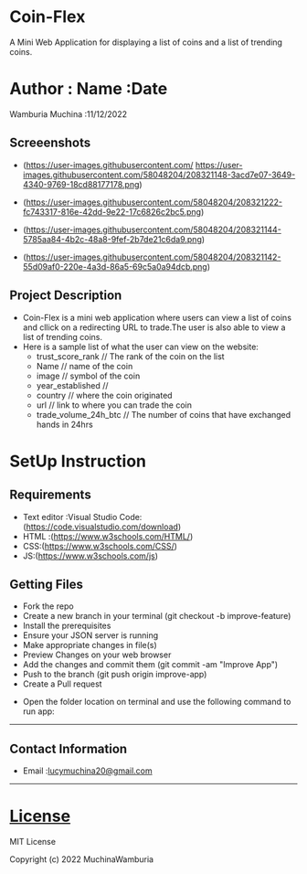 # Coin-Flex
A Mini Web Application for displaying a list of coins and a list of trending coins.
# Author : Name :Date
Wamburia Muchina :11/12/2022
## Screeenshots
- (https://user-images.githubusercontent.com/
https://user-images.githubusercontent.com/58048204/208321148-3acd7e07-3649-4340-9769-18cd88177178.png)

- (https://user-images.githubusercontent.com/58048204/208321222-fc743317-816e-42dd-9e22-17c6826c2bc5.png)

- (https://user-images.githubusercontent.com/58048204/208321144-5785aa84-4b2c-48a8-9fef-2b7de21c6da9.png)

- (https://user-images.githubusercontent.com/58048204/208321142-55d09af0-220e-4a3d-86a5-69c5a0a94dcb.png)

## Project Description
- Coin-Flex is a mini web application where users can view a list of coins and cllick on a redirecting URL to trade.The user is also able to view a list of trending coins.
- Here is a sample list of what the user can view on the website:
    - trust_score_rank // The rank of the coin on the list
    - Name  // name of the coin
    - image  // symbol of the coin
    - year_established // 
    - country // where the coin originated 
    - url  // link to where you can trade the coin
    - trade_volume_24h_btc //  The number of coins that have exchanged hands in 24hrs
   
# SetUp Instruction
## Requirements
* Text editor :Visual Studio Code:(https://code.visualstudio.com/download)
* HTML :(https://www.w3schools.com/HTML/)
* CSS:(https://www.w3schools.com/CSS/)
* JS:(https://www.w3schools.com/js)

## Getting Files
- Fork the repo
- Create a new branch in your terminal (git checkout -b improve-feature)
- Install the prerequisites
- Ensure your  JSON server is running
- Make appropriate changes in file(s)
- Preview Changes on your web browser
- Add the changes and commit them (git commit -am "Improve App")
- Push to the branch (git push origin improve-app)
- Create a Pull request
* Open the folder location on terminal and use the following command to run app:
*****
## Contact Information
* Email :lucymuchina20@gmail.com
*****
# [License](LICENSE)
MIT License

Copyright (c) 2022 MuchinaWamburia